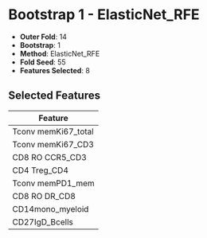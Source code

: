 # Bootstrap 1 - ElasticNet_RFE

- **Outer Fold**: 14
- **Bootstrap**: 1
- **Method**: ElasticNet_RFE
- **Fold Seed**: 55
- **Features Selected**: 8

## Selected Features

| Feature |
|---------|
| Tconv memKi67_total |
| Tconv memKi67_CD3 |
| CD8 RO CCR5_CD3 |
| CD4 Treg_CD4 |
| Tconv memPD1_mem |
| CD8 RO DR_CD8 |
| CD14mono_myeloid |
| CD27IgD_Bcells |
